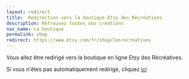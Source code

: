 ```yaml
---
layout: redirect
title:  Redirection vers la boutique Etsy des Récréatives
description: Retrouvez toutes nos créations
nav_name: La boutique
permalink: shop
redirect: https://www.etsy.com/fr/shop/lesrecreatives
---
```

Vous allez être redirigé vers la boutique en ligne Etsy des Récréatives.

Si vous n'êtes pas automatiquement redirigé, cliquez [ici](https://www.etsy.com/fr/shop/lesrecreatives)
